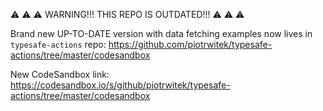 :warning: :warning: :warning: WARNING!!! THIS REPO IS OUTDATED!!! :warning: :warning: :warning:  

Brand new UP-TO-DATE version with data fetching examples now lives in `typesafe-actions` repo: https://github.com/piotrwitek/typesafe-actions/tree/master/codesandbox

New CodeSandbox link: https://codesandbox.io/s/github/piotrwitek/typesafe-actions/tree/master/codesandbox
